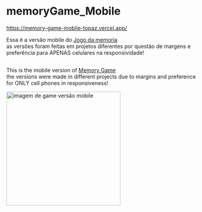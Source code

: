 # memoryGame_Mobile
https://memory-game-mobile-topaz.vercel.app/
<p>Essa é a versão mobile do <a href="https://github.com/pierce000/memoryGame">Jogo da memoria</a> <br>
as versôes foram feitas em projetos diferentes por questâo de margens e preferência para APENAS celulares na responsividade!</p>
<div>
  
 ##
  
<p>This is the mobile version of <a href="https://github.com/pierce000/memoryGame">Memory Game</a> <br>
the versions were made in different projects due to margins and preference for ONLY cell phones in responsiveness!</p>
<div>
<img src="https://cdn.discordapp.com/attachments/943915559098130472/984611844557779045/Screenshot_20220609-210656_Chrome.jpg" alt="imagem de game versão mobile" width=300px>
</div> 
